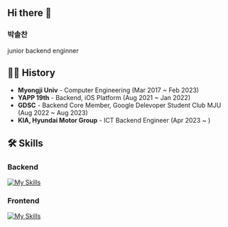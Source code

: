 ## Hi there 👋

### 박솔찬
junior backend enginner

## 🧑‍💻 History
- **Myongji Univ** - Computer Engineering (Mar 2017 ~ Feb 2023)
- **YAPP 19th** - Backend, iOS Platform (Aug 2021 ~ Jan 2022)
- **GDSC** - Backend Core Member, Google Delevoper Student Club MJU (Aug 2022 ~ Aug 2023)
- **KIA, Hyundai Motor Group** - ICT Backend Engineer (Apr 2023 ~ )

## 🛠 Skills
### Backend
[![My Skills](https://skillicons.dev/icons?i=java,spring,mysql,docker)](https://skillicons.dev)

### Frontend
[![My Skills](https://skillicons.dev/icons?i=ts,react,scss)](https://skillicons.dev)
